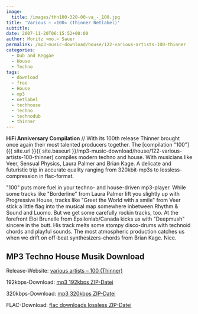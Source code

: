 ```yaml
---
image:
  title: /images/thn100-320-00-va_-_100.jpg
title: 'Various – »100« (Thinner Netlabel)'
subtitle: 
date: 2007-11-20T06:15:52+00:00
author: Moritz »mo.« Sauer
permalink: /mp3-music-download/house/122-various-artists-100-thinner
categories:
  - Dub and Reggae
  - House
  - Techno
tags:
  - download
  - free
  - House
  - mp3
  - netlabel
  - techhouse
  - Techno
  - technodub
  - thinner
---
```

**HiFi Anniversary Compilation** // With its 100th release Thinner brought once again their most talented producers together. The [compilation "100"]({{ site.url }}{{ site.baseurl }}/mp3-music-download/house/122-various-artists-100-thinner) compiles modern techno and house. With musicians like Veer, Sensual Physics, Laura Palmer and Brian Kage. A delicate and futuristic trip in accurate quality ranging from 320kbit-mp3s to lossless-compression in flac-format.<!--more-->

<!--adsense-->

"100" puts more fuel in your techno- and house-driven mp3-player. While some tracks like "Borderline" from Laura Palmer lift you slightly up with Progressive House, tracks like "Greet the World with a smile" from Veer stick a little flag into the musical map somewhere inbetween Rhythm & Sound and Luomo. But we get some carefully rockin tracks, too. At the forefront Eloi Brunelle from Epsilonlab/Canada kicks us with "Deepmush" sincere in the butt. His track melts some stompy disco-drums with technoid chords and playful sounds. The most atmospheric production catches us when we drift on off-beat synthesizers-chords from Brian Kage. Nice.

## MP3 Techno House Musik Download

Release-Website: [various artists – 100 (Thinner)](http://www.thinner.cc/pages/releases/releases_detail.php?id=thn100)
  
192kbps-Download: [mp3 192kbps ZIP-Datei](ftp://ftp.scene.org/pub/music/groups/thinner/zip/%5Bthn100%5D-00-va_-_100.192.zip)
  
320kbps-Download: [mp3 320kbps ZIP-Datei](ftp://ftp.scene.org/pub/music/groups/thinner/zip/%5Bthn100%5D-320-00-va_-_100.320.zip)
  
FLAC-Download: [flac downloads lossless ZIP-Datei](http://www.thinner.cc/audio/flac/thn100/%5Bthn100%5D-va-100.flac.zip)
